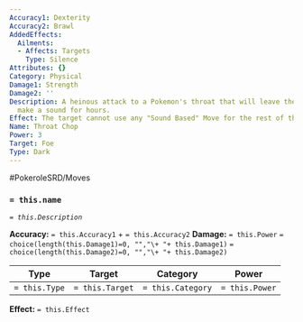 ```yaml
---
Accuracy1: Dexterity
Accuracy2: Brawl
AddedEffects:
  Ailments:
  - Affects: Targets
    Type: Silence
Attributes: {}
Category: Physical
Damage1: Strength
Damage2: ''
Description: A heinous attack to a Pokemon's throat that will leave them unable to
  make a sound for hours.
Effect: The target cannot use any "Sound Based" Move for the rest of the scene.
Name: Throat Chop
Power: 3
Target: Foe
Type: Dark
---
```


#PokeroleSRD/Moves

### `= this.name` 
*`= this.Description`*

**Accuracy:** `= this.Accuracy1` + `= this.Accuracy2`
**Damage:** `= this.Power` `= choice(length(this.Damage1)=0, "","\+ "+ this.Damage1)` `= choice(length(this.Damage2)=0, "","\+ "+ this.Damage2)`

| Type          | Target          | Category          | Power          |
| ------------- | --------------- | ----------------  | -------------- |
| `= this.Type` | `= this.Target` | `= this.Category` | `= this.Power` | 

**Effect:** `= this.Effect`